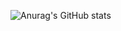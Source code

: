 ![Anurag's GitHub stats](https://github-readme-stats.vercel.app/api?username=Mond1c&hide=contribs,prs)

